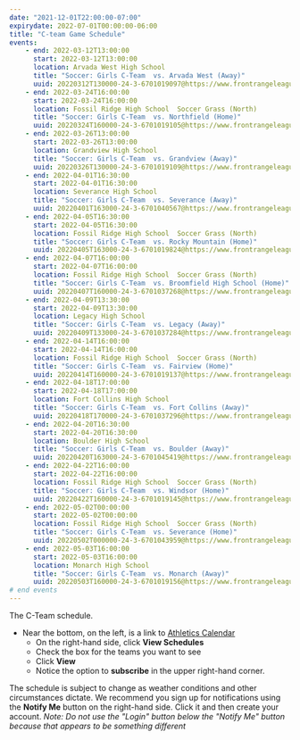 ```yaml
---
date: "2021-12-01T22:00:00-07:00"
expirydate: 2022-07-01T00:00:00-06:00
title: "C-team Game Schedule"
events:
    - end: 2022-03-12T13:00:00
      start: 2022-03-12T13:00:00
      location: Arvada West High School
      title: "Soccer: Girls C-Team  vs. Arvada West (Away)"
      uuid: 20220312T130000-24-3-6701019097@https://www.frontrangeleague.org
    - end: 2022-03-24T16:00:00
      start: 2022-03-24T16:00:00
      location: Fossil Ridge High School  Soccer Grass (North)
      title: "Soccer: Girls C-Team  vs. Northfield (Home)"
      uuid: 20220324T160000-24-3-6701019105@https://www.frontrangeleague.org
    - end: 2022-03-26T13:00:00
      start: 2022-03-26T13:00:00
      location: Grandview High School
      title: "Soccer: Girls C-Team  vs. Grandview (Away)"
      uuid: 20220326T130000-24-3-6701019109@https://www.frontrangeleague.org
    - end: 2022-04-01T16:30:00
      start: 2022-04-01T16:30:00
      location: Severance High School
      title: "Soccer: Girls C-Team  vs. Severance (Away)"
      uuid: 20220401T163000-24-3-6701040567@https://www.frontrangeleague.org
    - end: 2022-04-05T16:30:00
      start: 2022-04-05T16:30:00
      location: Fossil Ridge High School  Soccer Grass (North)
      title: "Soccer: Girls C-Team  vs. Rocky Mountain (Home)"
      uuid: 20220405T163000-24-3-6701019824@https://www.frontrangeleague.org
    - end: 2022-04-07T16:00:00
      start: 2022-04-07T16:00:00
      location: Fossil Ridge High School  Soccer Grass (North)
      title: "Soccer: Girls C-Team  vs. Broomfield High School (Home)"
      uuid: 20220407T160000-24-3-6701037268@https://www.frontrangeleague.org
    - end: 2022-04-09T13:30:00
      start: 2022-04-09T13:30:00
      location: Legacy High School
      title: "Soccer: Girls C-Team  vs. Legacy (Away)"
      uuid: 20220409T133000-24-3-6701037284@https://www.frontrangeleague.org
    - end: 2022-04-14T16:00:00
      start: 2022-04-14T16:00:00
      location: Fossil Ridge High School  Soccer Grass (North)
      title: "Soccer: Girls C-Team  vs. Fairview (Home)"
      uuid: 20220414T160000-24-3-6701019137@https://www.frontrangeleague.org
    - end: 2022-04-18T17:00:00
      start: 2022-04-18T17:00:00
      location: Fort Collins High School
      title: "Soccer: Girls C-Team  vs. Fort Collins (Away)"
      uuid: 20220418T170000-24-3-6701037296@https://www.frontrangeleague.org
    - end: 2022-04-20T16:30:00
      start: 2022-04-20T16:30:00
      location: Boulder High School
      title: "Soccer: Girls C-Team  vs. Boulder (Away)"
      uuid: 20220420T163000-24-3-6701045419@https://www.frontrangeleague.org
    - end: 2022-04-22T16:00:00
      start: 2022-04-22T16:00:00
      location: Fossil Ridge High School  Soccer Grass (North)
      title: "Soccer: Girls C-Team  vs. Windsor (Home)"
      uuid: 20220422T160000-24-3-6701019145@https://www.frontrangeleague.org
    - end: 2022-05-02T00:00:00
      start: 2022-05-02T00:00:00
      location: Fossil Ridge High School  Soccer Grass (North)
      title: "Soccer: Girls C-Team  vs. Severance (Home)"
      uuid: 20220502T000000-24-3-6701043959@https://www.frontrangeleague.org
    - end: 2022-05-03T16:00:00
      start: 2022-05-03T16:00:00
      location: Monarch High School
      title: "Soccer: Girls C-Team  vs. Monarch (Away)"
      uuid: 20220503T160000-24-3-6701019156@https://www.frontrangeleague.org
# end events
---
```


The C-Team schedule.

<!--more-->

* Near the bottom, on the left, is a link to [Athletics
  Calendar][athletic-schedules]
    * On the right-hand side, click **View Schedules**
    * Check the box for the teams you want to see
    * Click **View**
    * Notice the option to **subscribe** in the upper right-hand corner.

The schedule is subject to change as weather conditions and other circumstances
dictate. We recommend you sign up for notifications using the **Notify Me**
button on the right-hand side. Click it and then create your account. *Note: Do
not use the "Login" button below the "Notify Me" button because that appears to
be something different*

[frh-schedules]: https://frh.psdschools.org/about-our-school/calendars-schedules
[athletic-schedules]: http://www.frontrangeleague.org/g5-bin/client.cgi?G5genie=812&school_id=5
